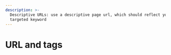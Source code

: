 ```yaml
---
description: >-
  Descriptive URLs: use a descriptive page url, which should reflect your
  targeted keyword
---
```


# URL and tags

